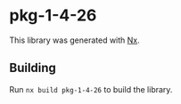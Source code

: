 # pkg-1-4-26

This library was generated with [Nx](https://nx.dev).

## Building

Run `nx build pkg-1-4-26` to build the library.
